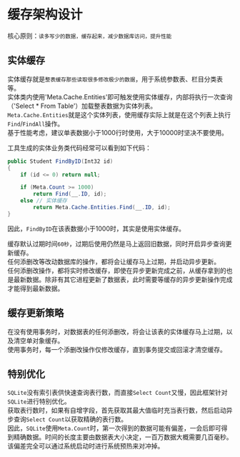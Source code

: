 ﻿# 缓存架构设计
核心原则：`读多写少的数据，缓存起来，减少数据库访问，提升性能`  

## 实体缓存
实体缓存就是`整表缓存那些读取很多修改极少的数据`，用于系统参数表、栏目分类表等。  
实体类内使用'Meta.Cache.Entities'即可触发使用实体缓存，内部将执行一次查询（'Select * From Table'）加载整表数据为实体列表。  
`Meta.Cache.Entities`就是这个实体列表，使用缓存实际上就是在这个列表上执行`Find`/`FindAll`操作。  
基于性能考虑，建议单表数据小于1000行时使用，大于10000时坚决不要使用。  

工具生成的实体业务类代码经常可以看到如下代码：  
```csharp
public Student FindByID(Int32 id)
{
    if (id <= 0) return null;

    if (Meta.Count >= 1000)
        return Find(__.ID, id);
    else // 实体缓存
        return Meta.Cache.Entities.Find(__.ID, id);
}
```
因此，`FindByID`在该表数据小于1000时，其实是使用实体缓存。

缓存默认过期时间`60秒`，过期后使用仍然是马上返回旧数据，同时开启异步查询更新缓存。  
任何添删改等改动数据库的操作，都将会让缓存马上过期，并启动异步更新。  
任何添删改操作，都将实时修改缓存，即使在异步更新完成之前，从缓存拿到的也是最新数据。除非有其它进程更新了数据表，此时需要等缓存的异步更新操作完成才能得到最新数据。

## 缓存更新策略
在没有使用事务时，对数据表的任何添删改，将会让该表的实体缓存马上过期，以及清空单对象缓存。  
使用事务时，每一个添删改操作仅修改缓存，直到事务提交或回滚才清空缓存。  

## 特别优化
`SQLite`没有索引表供快速查询表行数，而直接`Select Count`又慢，因此框架针对`SQLite`进行特别优化。  
获取表行数时，如果有自增字段，首先获取其最大值临时充当表行数，然后启动异步查询`Select Count`以获取精确的表行数。  
因此，`SQLite`使用`Meta.Count`时，第一次得到的数据可能有偏差，一会后即可得到精确数据。时间的长度主要由数据表大小决定，一百万数据大概需要几百毫秒。该偏差完全可以通过系统启动时进行系统预热来对冲掉。  
